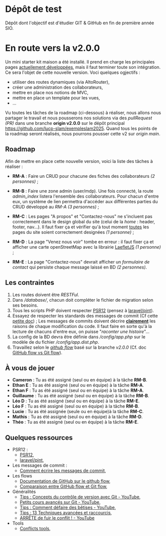 # Dépôt de test

Dépôt dont l'objectif est d'étudier GIT & GitHub en fin de première année SIO.

# En route vers la v2.0.0

Un mini starter kit maison a été installé. Il prend en charge les principales pages <u>actuellement développées</u>, mais il faut terminer toute son intégration. Ce sera l'objet de cette nouvelle version. Voci quelques ogjectifs :

- utiliser des routes dynamiques (via AltoRouter),
- créer une administration des collaborateurs,
- mettre en place nos notions de MVC,
- mettre en place un template pour les vues,
- ...

Vu toutes les tâches de la roadmap (ci-dessous) à réaliser, nous allons nous partager le travail et nous pousserons nos solutions via des _pullRequest (PR)_ dans une branche __origin v2.0.0__ sur le dépôt principal https://github.com/lucp-slam/exempleslam2025. Quand tous les points de la roadmap seront réalisés, nous pourrons pousser cette v2 sur _origin main_.

## Roadmap

Afin de mettre en place cette nouvelle version, voici la liste des tâches à réaliser :

- **RM-A** : Faire un CRUD pour chacune des fiches des collaborateurs *(2 personnes)* ;

- **RM-B** : Faire une zone admin (user/mdp). Une fois connecté, la route _admin_index_ listera l'ensemble des collaborateurs. Pour chacun d'entre eux, un système de lien permettra d'accéder aux différentes parties du CRUD développé au _RM-A_ *(3 personnes)* ;

- **RM-C** : Les pages "A propos" et "Contactez-nous" ne s'incluent pas correctement dans le design global du site (celui de la *home* : header, footer, nav...). Il faut fixer ça et vérifier qu'à tout moment <u>toutes</u> les pages du site soient correctement designées *(1 personne)* ;

- **RM-D** : La page "Venez nous voir" tombe en erreur : il faut fixer ça et afficher une carte openStreetMap avec la librairie [LaefletJS](https://nouvelle-techno.fr/articles/inserer-une-carte-openstreetmap-sur-votre-site-reactualise) *(1 personne)* ;

- **RM-E** : La page "Contactez-nous" devrait afficher un _formulaire de contact_ qui persiste chaque message laissé en BD *(2 personnes)*.

## Les contraintes

1. Les routes doivent être _RESTFul_.
2. Dans _/database/_, chacun doit compléter le fichier de migration selon ses besoins.
3. Tous les scripts PHP doivent respecter [PSR12](https://www.php-fig.org/psr/psr-12/) (pensez à [laravel/pint](https://packagist.org/packages/laravel/pint)).
4. Essayez de respecter les standards des messages de commit (Cf cette [petite doc](https://cbea.ms/git-commit/)) ; Les messages de commits doivent décrire **<u>clairement</u>** les raisons de chaque modification du code. Il faut faire en sorte qu'à la lecture de chacuns d'entre eux, on puisse "*raconter une histoire*"...
5. La config de la BD devra être définie dans */config/app.php* sur le modèle de du fichier */config/app.dist.php*.
6. Travaillez selon le [_github flow_](https://docs.github.com/fr/get-started/using-github/github-flow) basé sur la branche *v2.0.0* (Cf. doc [GitHub flow vs Git flow](https://medium.com/@yanminthwin/understanding-github-flow-and-git-flow-957bc6e12220)).

## À vous de jouer

- **Cameron** : Tu as été assigné (seul ou en équipe) à la tâche **RM-B**.
- **Ethan E** : Tu as été assigné (seul ou en équipe) à la tâche **RM-A**.
- **Ethan F** : Tu as été assigné (seul ou en équipe) à la tâche **RM-A**.
- **Guillaume** : Tu as été assigné (seul ou en équipe) à la tâche **RM-B**.
- **Léo D** : Tu as été assigné (seul ou en équipe) à la tâche **RM-E**.
- **Léo F** : Tu as été assigné (seul ou en équipe) à la tâche **RM-B**.
- **Lucie** : Tu as été assignée (seule ou en équipe)à la tâche **RM-C**.
- **Mathis** : Tu as été assigné (seul ou en équipe) à la tâche **RM-D**.
- **Théo** : Tu as été assigné (seul ou en équipe) à la tâche **RM-E**.

## Quelques ressources

* PSR12 :
  * [PSR12](https://www.php-fig.org/psr/psr-12/),
  * [laravel/pint](https://packagist.org/packages/laravel/pint),
* Les messages de commit :
  * [Comment écrire les messages de commit](https://cbea.ms/git-commit/),
* Les flows
  * [Documentation de GitHub sur le github flow](https://docs.github.com/fr/get-started/using-github/github-flow),
  * [Comparaison entre GitHub flow et Git flow](https://medium.com/@yanminthwin/understanding-github-flow-and-git-flow-957bc6e12220),
* Généralités
  * [Tips : Concepts du contrôle de version avec Git - YouTube](https://www.youtube.com/watch?v=Uszj_k0DGsg),
  * [Petits cours avancés sur Git - YouTube](https://www.youtube.com/playlist?list=PLyCj4RCToz5DRDx3sJ4iW9i8D2G8OdHYH),
  * [Tips : Comment défaire des bêtises - YouTube](https://www.youtube.com/watch?v=lX9hsdsAeTk),
  * [Tips : 13 Techniques avancées et raccourcis](https://www.youtube.com/watch?v=ecK3EnyGD8o),
  * [ARRÊTE de fuir le conflit ! - YouTube](https://www.youtube.com/watch?v=xmxg2UVPtVo&t=2124s&pp=ygUgYXJyZXRlIGRlIGZ1aXIgbGUgY29uZmxpdCAoZ2l0KSo%3D)
* Tools
  * [Conflicts tools](https://blog.xoxzo.com/2019/03/29/my-favorite-tools-to-resolve-git-merge-conflicts/),